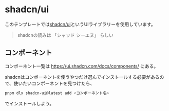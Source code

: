 # shadcn/ui
このテンプレートでは[shadcn/ui](https://ui.shadcn.com/)というUIライブラリーを使用しています。

> shadcnの読みは 「シャッド シーエヌ」 らしい

## コンポーネント
コンポーネント一覧は
https://ui.shadcn.com/docs/components/
にある。

shadcnはコンポーネントを使うやつだけ選んでインストールする必要があるので、使いたいコンポーネントを見つけたら、
```sh
pnpm dlx shadcn-ui@latest add <コンポーネント名>
```
でインストールしよう。